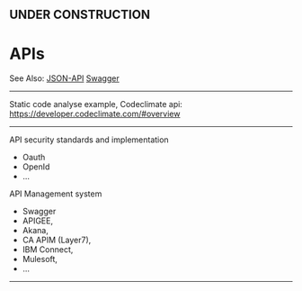 
## UNDER CONSTRUCTION

# APIs
See Also:
 [JSON-API](JSON-API.md)
 [Swagger](Swagger.md)

---

Static code analyse example, Codeclimate api:
https://developer.codeclimate.com/#overview

---

API security standards and implementation
 - Oauth
 - OpenId
 - ...

API Management system

 - Swagger
 - APIGEE,
 - Akana,
 - CA APIM (Layer7),
 - IBM Connect,
 - Mulesoft,
 - ...

---
